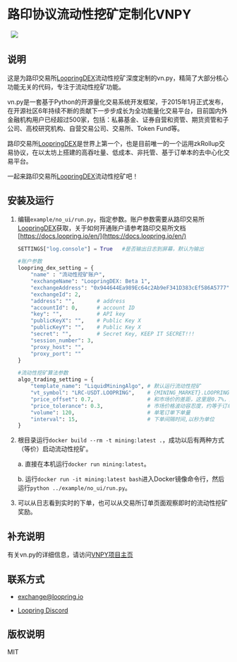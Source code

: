 # 路印协议流动性挖矿定制化VNPY

<p align="center">

  <img src ="https://vnpy.oss-cn-shanghai.aliyuncs.com/vnpy-logo.png"/>

</p>

## 说明

这是为路印交易所[LoopringDEX](https://loopring.io)流动性挖矿深度定制的vn.py，精简了大部分核心功能无关的代码，专注于流动性挖矿功能。

vn.py是一套基于Python的开源量化交易系统开发框架，于2015年1月正式发布，在开源社区6年持续不断的贡献下一步步成长为全功能量化交易平台，目前国内外金融机构用户已经超过500家，包括：私募基金、证券自营和资管、期货资管和子公司、高校研究机构、自营交易公司、交易所、Token Fund等。

路印交易所[LoopringDEX](https://loopring.io)是世界上第一个，也是目前唯一的一个运用zkRollup交易协议，在以太坊上搭建的高吞吐量、低成本、非托管、基于订单本的去中心化交易平台。

一起来路印交易所[LoopringDEX](https://loopring.io)流动性挖矿吧！

## 安装及运行

1. 编辑`example/no_ui/run.py`，指定参数。账户参数需要从路印交易所[LoopringDEX](https://loopring.io)获取，关于如何开通账户请参考路印交易所文档[https://docs.loopring.io/en/](https://docs.loopring.io/en/)

   ```python
   SETTINGS["log.console"] = True	#是否输出日志到屏幕，默认为输出
   
   #账户参数
   loopring_dex_setting = {
       "name" : "流动性挖矿账户",
       "exchangeName": "LoopringDEX: Beta 1",
       "exchangeAddress": "0x944644Ea989Ec64c2Ab9eF341D383cEf586A5777",
       "exchangeId": 2,
       "address": "",       # address
       "accountId": 0,      # account ID
       "key": "",           # API key
       "publicKeyX": "",    # Public Key X
       "publicKeyY": "",    # Public Key X
       "secret": "",        # Secret Key, KEEP IT SECRET!!!
       "session_number": 3,
       "proxy_host": "",
       "proxy_port": ""
   }
   
   #流动性挖矿算法参数
   algo_trading_setting = {
       "template_name": "LiquidMiningAlgo", # 默认运行流动性挖矿
       "vt_symbol": "LRC-USDT.LOOPRING",    # {MINING_MARKET}.LOOPRING
       "price_offset": 0.7,                 # 和市场价的差距，这里是0.7%，通常流动性挖矿1%内都有奖励
       "price_tolerance": 0.3,              # 市场价格波动容忍度，约等于订单价格在0.7+/-0.3范围内保持，超出重新下单
       "volume": 120,                       # 单笔订单下单量
       "interval": 15,                      # 下单间隔时间,以秒为单位
   }
   ```

2. 根目录运行`docker build --rm -t mining:latest .`，成功以后有两种方式（等价）启动流动性挖矿。

   a. 直接在本机运行`docker run mining:latest`。

   b. 运行`docker run -it mining:latest bash`进入Docker镜像命令行，然后运行`python ../example/no_ui/run.py`。

4. 可以从日志看到实时的下单，也可以从交易所订单页面观察即时的流动性挖矿奖励。

## 补充说明

有关vn.py的详细信息，请访问[VNPY项目主页](http://www.vnpy.com/)

## 联系方式

* [exchange@loopring.io](mailto:exchange@loopring.io)

* [Loopring Discord](https://discord.gg/KkYccYp)

## 版权说明

MIT
